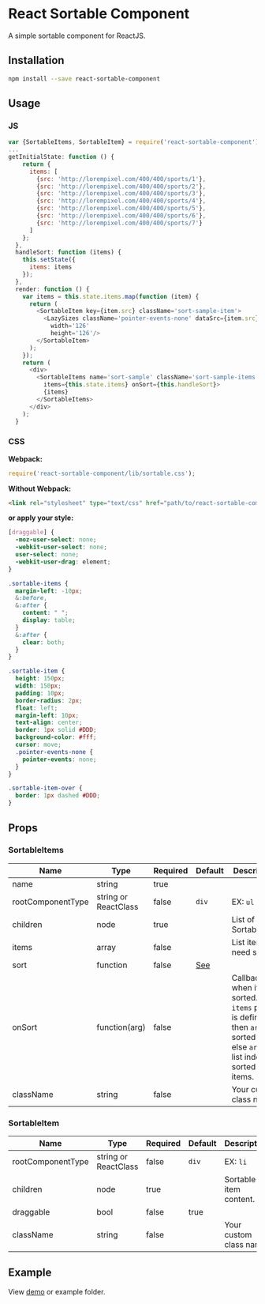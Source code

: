 # React Sortable Component

A simple sortable component for ReactJS.

## Installation

```bash
npm install --save react-sortable-component
```

## Usage

### JS

```js
var {SortableItems, SortableItem} = require('react-sortable-component');
...
getInitialState: function () {
    return {
      items: [
        {src: 'http://lorempixel.com/400/400/sports/1'},
        {src: 'http://lorempixel.com/400/400/sports/2'},
        {src: 'http://lorempixel.com/400/400/sports/3'},
        {src: 'http://lorempixel.com/400/400/sports/4'},
        {src: 'http://lorempixel.com/400/400/sports/5'},
        {src: 'http://lorempixel.com/400/400/sports/6'},
        {src: 'http://lorempixel.com/400/400/sports/7'}
      ]
    };
  },
  handleSort: function (items) {
    this.setState({
      items: items
    });
  },
  render: function () {
    var items = this.state.items.map(function (item) {
      return (
        <SortableItem key={item.src} className='sort-sample-item'>
          <LazySizes className='pointer-events-none' dataSrc={item.src}
            width='126'
            height='126'/>
        </SortableItem>
      );
    });
    return (
      <div>
        <SortableItems name='sort-sample' className='sort-sample-items'
          items={this.state.items} onSort={this.handleSort}>
          {items}
        </SortableItems>
      </div>
    );
  }

```

### CSS

**Webpack:**

```js
require('react-sortable-component/lib/sortable.css');
```

**Without Webpack:**

```html
<link rel="stylesheet" type="text/css" href="path/to/react-sortable-component/lib/sortable.css">
```

**or apply your style:**

```scss
[draggable] {
  -moz-user-select: none;
  -webkit-user-select: none;
  user-select: none;
  -webkit-user-drag: element;
}

.sortable-items {
  margin-left: -10px;
  &:before,
  &:after {
    content: " ";
    display: table;
  }
  &:after {
    clear: both;
  }
}

.sortable-item {
  height: 150px;
  width: 150px;
  padding: 10px;
  border-radius: 2px;
  float: left;
  margin-left: 10px;
  text-align: center;
  border: 1px solid #DDD;
  background-color: #fff;
  cursor: move;
  .pointer-events-none {
    pointer-events: none;
  }
}

.sortable-item-over {
  border: 1px dashed #DDD;
}

```

## Props

### SortableItems

| Name | Type | Required | Default | Description |
|------|------|----------|---------|-------------|
| name | string | true |  |  |
| rootComponentType | string or ReactClass | false | `div` | EX: `ul` |
| children | node | true | | List of SortableItem |
| items | array | false | | List item need sort. |
| sort | function | false | [See](https://github.com/vn38minhtran/react-sortable-component/blob/master/src/SortableItems.js#L14) |  |
| onSort | function(arg) | false | | Callback when items sorted. If `items` prop is defined then `arg` is sorted items else `arg` is list index of sorted items. |
| className | string | false | | Your custom class name. |

### SortableItem

| Name | Type | Required | Default | Description |
|------|------|----------|---------|-------------|
| rootComponentType | string or ReactClass | false | `div` | EX: `li` |
| children | node | true | | Sortable item content. |
| draggable | bool | false | true | |
| className | string | false | | Your custom class name. |

## Example

View [demo](http://vn38minhtran.github.io/react-sortable-component) or example folder.
